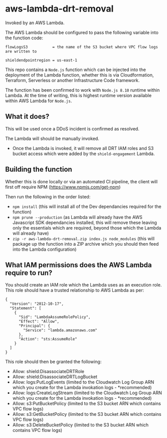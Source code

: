 # aws-lambda-drt-removal

Invoked by an AWS Lambda.

The AWS Lambda should be configured to pass the following variable into the function code:

`flowLogsS3           = the name of the S3 bucket where VPC flow logs are written to`

`shieldendpointregion = us-east-1`

This repo contains a `Node.js` function which can be injected into the deployment of the Lambda function, whether
this is via Cloudformation, Terraform, Serverless or another Infrastructure Code framework.

The function has been confirmed to work with `Node.js 8.10` runtime within Lambda. At the time of writing, this is highest runtime version available within AWS Lambda for `Node.js`.

## What it does?

This will be used once a DDoS incident is confirmed as resolved.

The Lambda will should be manually invoked.

- Once the Lambda is invoked, it will remove all DRT IAM roles and S3 bucket access
which were added by the `shield-engagement` Lambda.

## Building the function

Whether this is done locally or via an automated CI pipeline, the client will first off require NPM (https://www.npmjs.com/get-npm)

Then run the following in the order listed:

- `npm install` (this will install all of the Dev dependancies required for the function)
- `npm prune --production` (as Lambda will already have the AWS Javascript SDK dependancies installed, this will remove these leaving only the essentials which are required, beyond those which the Lambda will already have)
- `zip -r aws-lambda-drt-removal.zip index.js node_modules` (this will package up the function into a ZIP archive which you should then feed into the Lambda configuration)

## What IAM permissions does the AWS Lambda require to run?

You should create an IAM role which the Lambda uses as an execution role. This role should have a trusted relationship to AWS Lambda as per:

```
{
  "Version": "2012-10-17",
  "Statement": [
    {
      "Sid": "LambdaAssumeRolePolicy",
      "Effect": "Allow",
      "Principal": {
        "Service": "lambda.amazonaws.com"
      },
      "Action": "sts:AssumeRole"
    }
  ]
}
```

This role should then be granted the following:

- Allow: shield:DisassociateDRTRole
- Allow: shield:DisassociateDRTLogBucket
- Allow: logs:PutLogEvents (limited to the Cloudwatch Log Group ARN which you create for the Lambda invokation logs - *recommended)
- Allow: logs:CreateLogStream (limited to the Cloudwatch Log Group ARN which you create for the Lambda invokation logs - *recommended)
- Allow: s3:PutBucketPolicy (limited to the S3 bucket ARN which contains VPC flow logs)
- Allow: s3:GetBucketPolicy (limited to the S3 bucket ARN which contains VPC flow logs)
- Allow: s3:DeleteBucketPolicy (limited to the S3 bucket ARN which contains VPC flow logs)
